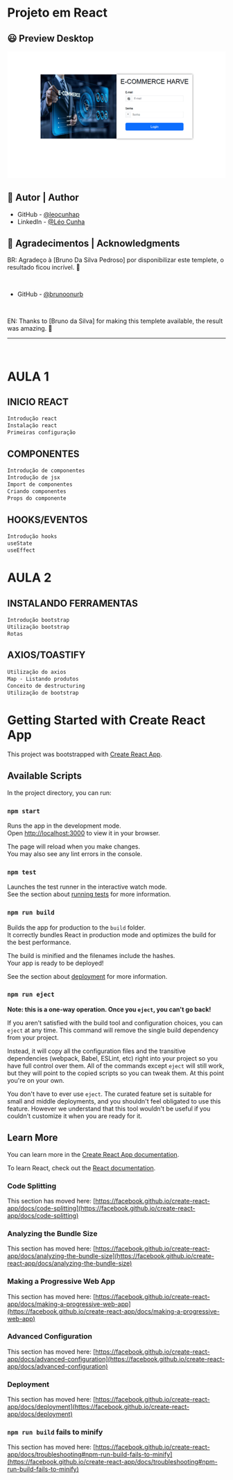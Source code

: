 <h1>  Projeto em React </h1>

## 😃 Preview Desktop 


![](./public/screencapture-projeto-react-tan-vercel-app-2023-06-16-15_45_00.png)

## 💫 Autor | Author

- GitHub - [@leocunhap](https://github.com/NicoleDPizetta)
- LinkedIn - [@Léo Cunha](https://www.linkedin.com/in/léoc-cunha/)

## 💫 Agradecimentos | Acknowledgments

BR: Agradeço à [Bruno Da Silva Pedroso] por disponibilizar este templete, o resultado ficou incrível. 🤩

<br>

- GitHub - [@brunoonurb](https://github.com/brunoonurb)

<br>

EN: Thanks to [Bruno da Silva] for making this templete available, the result was amazing. 🤩

---

<br>

# AULA 1 ##
## INICIO REACT
    Introdução react
    Instalação react
    Primeiras configuração

## COMPONENTES
    Introdução de componentes
    Introdução de jsx
    Import de componentes
    Criando componentes
    Props do componente

## HOOKS/EVENTOS
    Introdução hooks
    useState
    useEffect

# AULA 2 ##
## INSTALANDO FERRAMENTAS
    Introdução bootstrap
    Utilização bootstrap
    Rotas

## AXIOS/TOASTIFY
    Utilização do axios
    Map - Listando produtos
    Conceito de destructuring
    Utilização de bootstrap



# Getting Started with Create React App

This project was bootstrapped with [Create React App](https://github.com/facebook/create-react-app).

## Available Scripts

In the project directory, you can run:

### `npm start`

Runs the app in the development mode.\
Open [http://localhost:3000](http://localhost:3000) to view it in your browser.

The page will reload when you make changes.\
You may also see any lint errors in the console.

### `npm test`

Launches the test runner in the interactive watch mode.\
See the section about [running tests](https://facebook.github.io/create-react-app/docs/running-tests) for more information.

### `npm run build`

Builds the app for production to the `build` folder.\
It correctly bundles React in production mode and optimizes the build for the best performance.

The build is minified and the filenames include the hashes.\
Your app is ready to be deployed!

See the section about [deployment](https://facebook.github.io/create-react-app/docs/deployment) for more information.

### `npm run eject`

**Note: this is a one-way operation. Once you `eject`, you can't go back!**

If you aren't satisfied with the build tool and configuration choices, you can `eject` at any time. This command will remove the single build dependency from your project.

Instead, it will copy all the configuration files and the transitive dependencies (webpack, Babel, ESLint, etc) right into your project so you have full control over them. All of the commands except `eject` will still work, but they will point to the copied scripts so you can tweak them. At this point you're on your own.

You don't have to ever use `eject`. The curated feature set is suitable for small and middle deployments, and you shouldn't feel obligated to use this feature. However we understand that this tool wouldn't be useful if you couldn't customize it when you are ready for it.

## Learn More

You can learn more in the [Create React App documentation](https://facebook.github.io/create-react-app/docs/getting-started).

To learn React, check out the [React documentation](https://reactjs.org/).

### Code Splitting

This section has moved here: [https://facebook.github.io/create-react-app/docs/code-splitting](https://facebook.github.io/create-react-app/docs/code-splitting)

### Analyzing the Bundle Size

This section has moved here: [https://facebook.github.io/create-react-app/docs/analyzing-the-bundle-size](https://facebook.github.io/create-react-app/docs/analyzing-the-bundle-size)

### Making a Progressive Web App

This section has moved here: [https://facebook.github.io/create-react-app/docs/making-a-progressive-web-app](https://facebook.github.io/create-react-app/docs/making-a-progressive-web-app)

### Advanced Configuration

This section has moved here: [https://facebook.github.io/create-react-app/docs/advanced-configuration](https://facebook.github.io/create-react-app/docs/advanced-configuration)

### Deployment

This section has moved here: [https://facebook.github.io/create-react-app/docs/deployment](https://facebook.github.io/create-react-app/docs/deployment)

### `npm run build` fails to minify

This section has moved here: [https://facebook.github.io/create-react-app/docs/troubleshooting#npm-run-build-fails-to-minify](https://facebook.github.io/create-react-app/docs/troubleshooting#npm-run-build-fails-to-minify)
